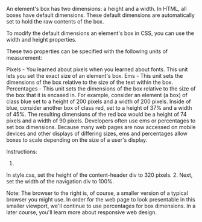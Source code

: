 An element's box has two dimensions: a height and a width. In HTML, all boxes have default dimensions. These default dimensions are automatically set to hold the raw contents of the box.

To modify the default dimensions an element's box in CSS, you can use the width and height properties.

These two properties can be specified with the following units of measurement:

Pixels - You learned about pixels when you learned about fonts. This unit lets you set the exact size of an element's box.
Ems - This unit sets the dimensions of the box relative to the size of the text within the box.
Percentages - This unit sets the dimensions of the box relative to the size of the box that it is encased in. For example, consider an element (a box) of class blue set to a height of 200 pixels and a width of 200 pixels. Inside of blue, consider another box of class red, set to a height of 37% and a width of 45%. The resulting dimensions of the red box would be a height of 74 pixels and a width of 90 pixels.
Developers often use ems or percentages to set box dimensions. Because many web pages are now accessed on mobile devices and other displays of differing sizes, ems and percentages allow boxes to scale depending on the size of a user's display.

Instructions:

1.
In style.css, set the height of the content-header div to 320 pixels.
2.
Next, set the width of the navigation div to 100%.

Note: The browser to the right is, of course, a smaller version of a typical browser you might use. In order for the web page to look presentable in this smaller viewport, we'll continue to use percentages for box dimensions. In a later course, you'll learn more about responsive web design.


